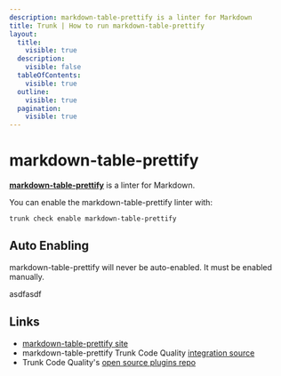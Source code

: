 ```yaml
---
description: markdown-table-prettify is a linter for Markdown
title: Trunk | How to run markdown-table-prettify
layout:
  title:
    visible: true
  description:
    visible: false
  tableOfContents:
    visible: true
  outline:
    visible: true
  pagination:
    visible: true
---
```


# markdown-table-prettify

[**markdown-table-prettify**](https://github.com/darkriszty/MarkdownTablePrettify-VSCodeExt#readme) is a linter for Markdown.

You can enable the markdown-table-prettify linter with:

```shell
trunk check enable markdown-table-prettify
```

## Auto Enabling

markdown-table-prettify will never be auto-enabled. It must be enabled manually.






asdfasdf



## Links

- [markdown-table-prettify site](https://github.com/darkriszty/MarkdownTablePrettify-VSCodeExt#readme)
- markdown-table-prettify Trunk Code Quality [integration source](https://github.com/trunk-io/plugins/tree/main/linters/markdown-table-prettify)
- Trunk Code Quality's [open source plugins repo](https://github.com/trunk-io/plugins/tree/main)
